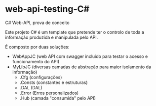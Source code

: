 # web-api-testing-C#  
  
C# Web-API, prova de conceito  
  
Este projeto C# é um template que pretende ter o controlo de toda a informação produzida e manipulada pelo API.  
  
É composto por duas soluções:
- WebAppJC (web API com swagger incluido para testar o acesso e funcionamento do API)  
- MyLibJC (diversas camadas de abstração para maior isolamento da informação)  
	- .Cfg (configurações)  
	- .Consts (constantes e estruturas)  
	- .DAL (DAL)  
	- .Error (Erros personalizados)  
	- .Hub (camada "consumida" pelo API)  
  
  